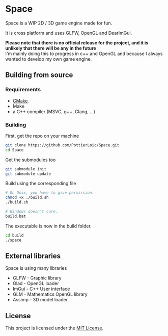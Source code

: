 # Space

Space is a WIP 2D / 3D game engine made for fun.

It is cross platform and uses GLFW, OpenGL and DearImGui.

**Please note that there is no official release for the project, and it is unlikely that there will be any in the future**  
I'm mainly doing this to progress in c++ and OpenGL and because I always wanted to develop my own game engine.

## Building from source

### Requirements

- [CMake](https://cmake.org/).
- Make
- a C++ compiler (MSVC, g++, Clang, ...)

### Building

First, get the repo on your machine
```bash
git clone https://github.com/PottierLoic/Space.git
cd Space
```

Get the submodules too
```bash
git submodule init
git submodule update
```

Build using the corresponding file
```bash
# On Unix, you have to give permission.
chmod +x ./build.sh
./build.sh

# Windows doesn't care.
build.bat
```

The executable is now in the build folder.

```bash
cd build
./space
```

## External libraries

Space is using many libraries

- GLFW - Graphic library
- Glad - OpenGL loader
- ImGui - C++ User interface
- GLM - Mathematics OpenGL library
- Assimp - 3D model loader

## License

This project is licensed under the [MIT License](LICENSE).
